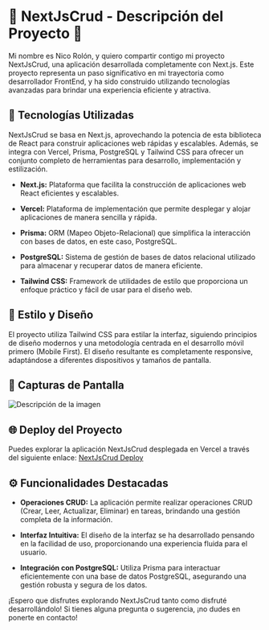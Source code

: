 # 🔷 NextJsCrud - Descripción del Proyecto 🔷

Mi nombre es Nico Rolón, y quiero compartir contigo mi proyecto NextJsCrud, una aplicación desarrollada completamente con Next.js. Este proyecto representa un paso significativo en mi trayectoria como desarrollador FrontEnd, y ha sido construido utilizando tecnologías avanzadas para brindar una experiencia eficiente y atractiva.

## 🚀 Tecnologías Utilizadas

NextJsCrud se basa en Next.js, aprovechando la potencia de esta biblioteca de React para construir aplicaciones web rápidas y escalables. Además, se integra con Vercel, Prisma, PostgreSQL y Tailwind CSS para ofrecer un conjunto completo de herramientas para desarrollo, implementación y estilización.

- **Next.js:** Plataforma que facilita la construcción de aplicaciones web React eficientes y escalables.

- **Vercel:** Plataforma de implementación que permite desplegar y alojar aplicaciones de manera sencilla y rápida.

- **Prisma:** ORM (Mapeo Objeto-Relacional) que simplifica la interacción con bases de datos, en este caso, PostgreSQL.

- **PostgreSQL:** Sistema de gestión de bases de datos relacional utilizado para almacenar y recuperar datos de manera eficiente.

- **Tailwind CSS:** Framework de utilidades de estilo que proporciona un enfoque práctico y fácil de usar para el diseño web.

## 🎨 Estilo y Diseño

El proyecto utiliza Tailwind CSS para estilar la interfaz, siguiendo principios de diseño modernos y una metodología centrada en el desarrollo móvil primero (Mobile First). El diseño resultante es completamente responsive, adaptándose a diferentes dispositivos y tamaños de pantalla.

## 📸 Capturas de Pantalla

![Descripción de la imagen](/ruta/de/la/imagen.png)

## 🌐 Deploy del Proyecto

Puedes explorar la aplicación NextJsCrud desplegada en Vercel a través del siguiente enlace: [NextJsCrud Deploy]([http://localhost:3000/tasks](https://nextjs-crud-gs5uxzup5-nico9934.vercel.app/?vercelToolbarCode=CmE2a08TRciVzIj))

## ⚙️ Funcionalidades Destacadas

- **Operaciones CRUD:** La aplicación permite realizar operaciones CRUD (Crear, Leer, Actualizar, Eliminar) en tareas, brindando una gestión completa de la información.

- **Interfaz Intuitiva:** El diseño de la interfaz se ha desarrollado pensando en la facilidad de uso, proporcionando una experiencia fluida para el usuario.

- **Integración con PostgreSQL:** Utiliza Prisma para interactuar eficientemente con una base de datos PostgreSQL, asegurando una gestión robusta y segura de los datos.

¡Espero que disfrutes explorando NextJsCrud tanto como disfruté desarrollándolo! Si tienes alguna pregunta o sugerencia, ¡no dudes en ponerte en contacto!


